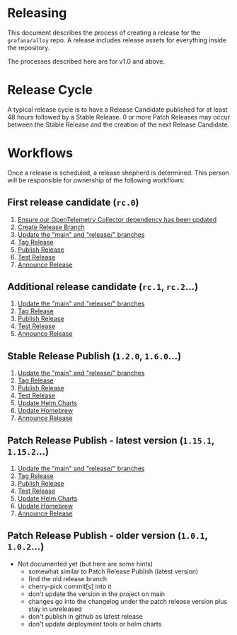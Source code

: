 # Releasing

This document describes the process of creating a release for the
`grafana/alloy` repo. A release includes release assets for everything inside
the repository.

The processes described here are for v1.0 and above.

# Release Cycle

A typical release cycle is to have a Release Candidate published for at least 48
hours followed by a Stable Release. 0 or more Patch Releases may occur between the Stable Release
and the creation of the next Release Candidate.

# Workflows

Once a release is scheduled, a release shepherd is determined. This person will be
responsible for ownership of the following workflows:

## First release candidate (`rc.0`)
1. [Ensure our OpenTelemetry Collector dependency has been updated](./0-ensure-otel-dep-updated.md)
2. [Create Release Branch](./1-create-release-branch.md)
3. [Update the "main" and "release/" branches](./3-update-version-in-code.md)
4. [Tag Release](./4-tag-release.md)
5. [Publish Release](./6-publish-release.md)
6. [Test Release](./7-test-release.md)
7. [Announce Release](./10-announce-release.md)

## Additional release candidate (`rc.1`, `rc.2`...)
1. [Update the "main" and "release/" branches](./3-update-version-in-code.md)
2. [Tag Release](./4-tag-release.md)
3. [Publish Release](./6-publish-release.md)
4. [Test Release](./7-test-release.md)
5. [Announce Release](./10-announce-release.md)

## Stable Release Publish (`1.2.0`, `1.6.0`...)
1. [Update the "main" and "release/" branches](./3-update-version-in-code.md)
2. [Tag Release](./4-tag-release.md)
3. [Publish Release](./6-publish-release.md)
4. [Test Release](./7-test-release.md)
5. [Update Helm Charts](./8-update-helm-charts.md)
6. [Update Homebrew](./9-update-homebrew.md)
7. [Announce Release](./10-announce-release.md)

## Patch Release Publish - latest version (`1.15.1`, `1.15.2`...)
1. [Update the "main" and "release/" branches](./3-update-version-in-code.md)
2. [Tag Release](./4-tag-release.md)
3. [Publish Release](./6-publish-release.md)
4. [Test Release](./7-test-release.md)
5. [Update Helm Charts](./8-update-helm-charts.md)
6. [Update Homebrew](./9-update-homebrew.md)
7. [Announce Release](./10-announce-release.md)

## Patch Release Publish - older version (`1.0.1`, `1.0.2`...)
- Not documented yet (but here are some hints)
  - somewhat similar to Patch Release Publish (latest version)
  - find the old release branch
  - cherry-pick commit[s] into it
  - don't update the version in the project on main
  - changes go into the changelog under the patch release version plus stay in unreleased
  - don't publish in github as latest release
  - don't update deployment tools or helm charts
